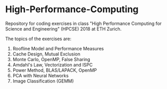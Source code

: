 # High-Performance-Computing
Repository for coding exercises in class "High Performance Computing for Science and Engineering" (HPCSE) 2018 at ETH Zurich.

The topics of the exercises are:

1. Roofline Model and Performance Measures
2. Cache Design, Mutual Exclusion
3. Monte Carlo, OpenMP, False Sharing
4. Amdahl's Law, Vectorization and ISPC
5. Power Method, BLAS/LAPACK, OpenMP
6. PCA with Neural Networks
7. Image Classification (GEMM)
